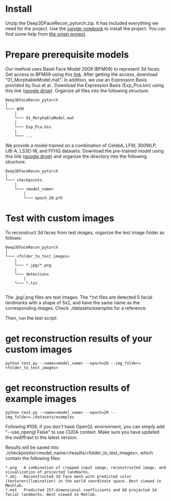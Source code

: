 # Install
Unzip the Deep3DFaceRecon_pytorch.zip. It has included everything we need for the project. 
Use the [jupyter notebook](https://github.com/ProgrammerManstein/Deep3DFaceRecon_pytorch/blob/master/notebook/3dre.ipynb) to install the project.
You can find some help from [the origin project](https://github.com/sicxu/Deep3DFaceRecon_pytorch).  
# Prepare prerequisite models
Our method uses Basel Face Model 2009 (BFM09) to represent 3d faces. Get access to BFM09 using this [link](https://drive.google.com/file/d/1bw5Xf8C12pWmcMhNEu6PtsYVZkVucEN6/view?usp=sharing). After getting the access, download "01_MorphableModel.mat". In addition, we use an Expression Basis provided by Guo et al.. Download the Expression Basis (Exp_Pca.bin) using this link ([google drive](https://drive.google.com/file/d/1bw5Xf8C12pWmcMhNEu6PtsYVZkVucEN6/view?usp=sharing)). Organize all files into the following structure:  
```
Deep3DFaceRecon_pytorch  
│  
└─── BFM  
    │  
    └─── 01_MorphableModel.mat  
    │  
    └─── Exp_Pca.bin  
    |  
    └─── ...
```  
We provide a model trained on a combination of CelebA, LFW, 300WLP, IJB-A, LS3D-W, and FFHQ datasets. Download the pre-trained model using this link ([google drive](https://faces.dmi.unibas.ch/bfm/main.php?nav=1-2&id=downloads)) and organize the directory into the following structure:  
```
Deep3DFaceRecon_pytorch  
│  
└─── checkpoints  
    │  
    └─── <model_name>  
        │  
        └─── epoch_20.pth  

```  
# Test with custom images  
To reconstruct 3d faces from test images, organize the test image folder as follows:  

```  
Deep3DFaceRecon_pytorch  
│  
└─── <folder_to_test_images>  
    │  
    └─── *.jpg/*.png  
    |  
    └─── detections  
        |  
	└─── *.txt  
    
```
The *.jpg/*.png files are test images. The *.txt files are detected 5 facial landmarks with a shape of 5x2, and have the same name as the corresponding images. Check ./datasets/examples for a reference.  

Then, run the test script:  

# get reconstruction results of your custom images  

```
python test.py --name=<model_name> --epoch=20 --img_folder=<folder_to_test_images>  
```

# get reconstruction results of example images  
```
python test.py --name=<model_name> --epoch=20 --img_folder=./datasets/examples  
```
Following #108, if you don't have OpenGL environment, you can simply add "--use_opengl False" to use CUDA context. Make sure you have updated the nvdiffrast to the latest version.  

Results will be saved into ./checkpoints/<model_name>/results/<folder_to_test_images>, which contain the following files:  

```
*.png	A combination of cropped input image, reconstructed image, and visualization of projected landmarks.  
*.obj	Reconstructed 3d face mesh with predicted color (texture+illumination) in the world coordinate space. Best viewed in Meshlab.  
*.mat	Predicted 257-dimensional coefficients and 68 projected 2d facial landmarks. Best viewed in Matlab.  
```
